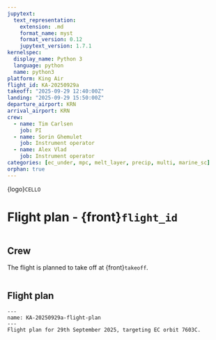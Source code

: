 ```yaml
---
jupytext:
  text_representation:
    extension: .md
    format_name: myst
    format_version: 0.12
    jupytext_version: 1.7.1
kernelspec:
  display_name: Python 3
  language: python
  name: python3
platform: King Air
flight_id: KA-20250929a
takeoff: "2025-09-29 12:40:00Z"
landing: "2025-09-29 15:50:00Z"
departure_airport: KRN
arrival_airport: KRN
crew:
  - name: Tim Carlsen
    job: PI
  - name: Sorin Ghemulet
    job: Instrument operator
  - name: Alex Vlad
    job: Instrument operator
categories: [ec_under, mpc, melt_layer, precip, multi, marine_sc]
orphan: true
---
```


{logo}`CELLO`

# Flight plan - {front}`flight_id`

```{badges}
```

## Crew

The flight is planned to take off at {front}`takeoff`.

```{crew}
```

## Flight plan

```{figure} ../figures/KA-20250929a/KA-20250929a-plan.png
---
name: KA-20250929a-flight-plan
---
Flight plan for 29th September 2025, targeting EC orbit 7603C.
```